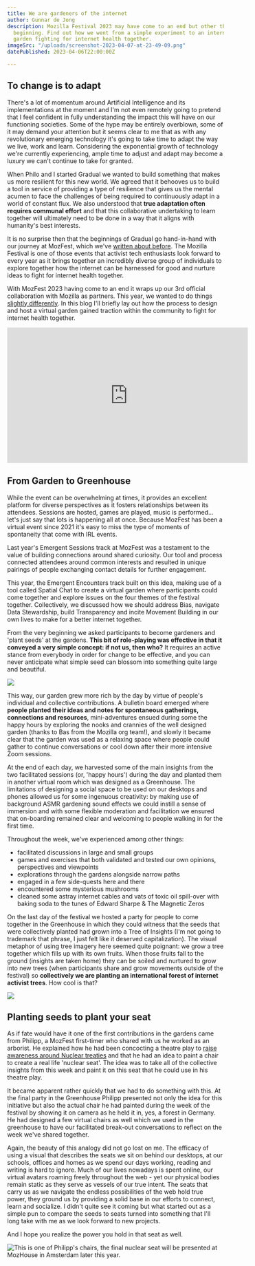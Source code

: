 ```yaml
---
title: We are gardeners of the internet
author: Gunnar de Jong
description: Mozilla Festival 2023 may have come to an end but other things are just
  beginning. Find out how we went from a simple experiment to an international activist
  garden fighting for internet health together.
imageSrc: "/uploads/screenshot-2023-04-07-at-23-49-09.png"
datePublished: 2023-04-06T22:00:00Z

---
```

## To change is to adapt

There's a lot of momentum around Artificial Intelligence and its implementations at the moment and I'm not even remotely going to pretend that I feel confident in fully understanding the impact this will have on our functioning societies. Some of the hype may be entirely overblown, some of it may demand your attention but it seems clear to me that as with any revolutionary emerging technology it's going to take time to adapt the way we live, work and learn. Considering the exponential growth of technology we're currently experiencing, ample time to adjust and adapt may become a luxury we can't continue to take for granted.

When Philo and I started Gradual we wanted to build something that makes us more resilient for this new world. We agreed that it behooves us to build a tool in service of providing a type of resilience that gives us the mental acumen to face the challenges of being required to continuously adapt in a world of constant flux. We also understood that **true adaptation often requires communal effort** and that this collaborative undertaking to learn together will ultimately need to be done in a way that it aligns with humanity's best interests.

It is no surprise then that the beginnings of Gradual go hand-in-hand with our journey at MozFest, which we've [written about before](https://www.gradu.al/blog/our-mozfest-story). The Mozilla Festival is one of those events that activist tech enthusiasts look forward to every year as it brings together an incredibly diverse group of individuals to explore together how the internet can be harnessed for good and nurture ideas to fight for internet health together.

With MozFest 2023 having come to an end it wraps up our 3rd official collaboration with Mozilla as partners. This year, we wanted to do things [slightly differently](https://www.gradu.al/blog/welcome-to-emergent-encounters-at-mozfest-2023). In this blog I'll briefly lay out how the process to design and host a virtual garden gained traction within the community to fight for internet health together.

<iframe width="560" height="315" src="https://www.youtube.com/embed/U4KIr5lccRA?controls=0" title="YouTube video player" frameborder="0" allow="accelerometer; autoplay; clipboard-write; encrypted-media; gyroscope; picture-in-picture; web-share" allowfullscreen></iframe>

## From Garden to Greenhouse

While the event can be overwhelming at times, it provides an excellent platform for diverse perspectives as it fosters relationships between its attendees. Sessions are hosted, games are played, music is performed... let's just say that lots is happening all at once. Because MozFest has been a virtual event since 2021 it's easy to miss the type of moments of spontaneity that come with IRL events.

Last year's Emergent Sessions track at MozFest was a testament to the value of building connections around shared curiosity. Our tool and process connected attendees around common interests and resulted in unique pairings of people exchanging contact details for further engagement.

This year, the Emergent Encounters track built on this idea, making use of a tool called Spatial Chat to create a virtual garden where participants could come together and explore issues on the four themes of the festival together. Collectively, we discussed how we should address Bias, navigate Data Stewardship, build Transparency and incite Movement Building in our own lives to make for a better internet together.

From the very beginning we asked participants to become gardeners and 'plant seeds' at the gardens. **This bit of role-playing was effective in that it conveyed a very simple concept: if not us, then who?** It requires an active stance from everybody in order for change to be effective, and you can never anticipate what simple seed can blossom into something quite large and beautiful.

![](/uploads/screenshot-2023-03-24-at-15-25-39.png)

This way, our garden grew more rich by the day by virtue of people's individual and collective contributions. A bulletin board emerged where **people planted their ideas and notes for spontaneous gatherings, connections and resources**, mini-adventures ensued during some the happy hours by exploring the nooks and crannies of the well designed garden (thanks to Bas from the Mozilla org team!), and slowly it became clear that the garden was used as a relaxing space where people could gather to continue conversations or cool down after their more intensive Zoom sessions.

At the end of each day, we harvested some of the main insights from the two facilitated sessions (or, 'happy hours') during the day and planted them in another virtual room which was designed as a Greenhouse. The limitations of designing a social space to be used on our desktops and phones allowed us for some ingenuous creativity: by making use of background ASMR gardening sound effects we could instill a sense of immersion and with some flexible moderation and facilitation we ensured that on-boarding remained clear and welcoming to people walking in for the first time.

Throughout the week, we've experienced among other things:

* facilitated discussions in large and small groups
* games and exercises that both validated and tested our own opinions, perspectives and viewpoints
* explorations through the gardens alongside narrow paths
* engaged in a few side-quests here and there
* encountered some mysterious mushrooms
* cleaned some astray internet cables and vats of toxic oil spill-over with baking soda to the tunes of Edward Sharpe & The Magnetic Zeros

On the last day of the festival we hosted a party for people to come together in the Greenhouse in which they could witness that the seeds that were collectively planted had grown into a Tree of Insights (I'm not going to trademark that phrase, I just felt like it deserved capitalization). The visual metaphor of using tree imagery here seemed quite poignant: we grow a tree together which fills up with its own fruits. When those fruits fall to the ground (insights are taken home) they can be soiled and nurtured to grow into new trees (when participants share and grow movements outside of the festival) so **collectively we are planting an international forest of internet activist trees**. How cool is that?

![](/uploads/screenshot-2023-03-24-at-16-23-57.png)

## Planting seeds to plant your seat

As if fate would have it one of the first contributions in the gardens came from Philipp, a MozFest first-timer who shared with us he worked as an arborist. He explained how he had been concocting a theatre play to [raise awareness around Nuclear treaties](https://www.icanw.org/) and that he had an idea to paint a chair to create a real life 'nuclear seat'. The idea was to take all of the collective insights from this week and paint it on this seat that he could use in his theatre play.

It became apparent rather quickly that we had to do something with this. At the final party in the Greenhouse Philipp presented not only the idea for this initiative but also the actual chair he had painted during the week of the festival by showing it on camera as he held it in, yes, a forest in Germany. He had designed a few virtual chairs as well which we used in the greenhouse to have our facilitated break-out conversations to reflect on the week we've shared together.

Again, the beauty of this analogy did not go lost on me. The efficacy of using a visual that describes the seats we sit on behind our desktops, at our schools, offices and homes as we spend our days working, reading and writing is hard to ignore. Much of our lives nowadays is spent online, our virtual avatars roaming freely throughout the web - yet our physical bodies remain static as they serve as vessels of our true intent. The seats that carry us as we navigate the endless possibilities of the web hold true power, they ground us by providing a solid base in our efforts to connect, learn and socialize. I didn't quite see it coming but what started out as a simple pun to compare the seeds to seats turned into something that I'll long take with me as we look forward to new projects.

And I hope you realize the power you hold in that seat as well.

![This is one of Philipp's chairs, the final nuclear seat will be presented at MozHouse in Amsterdam later this year.](/uploads/nuclear-seat-4.png "Philipps seat")
